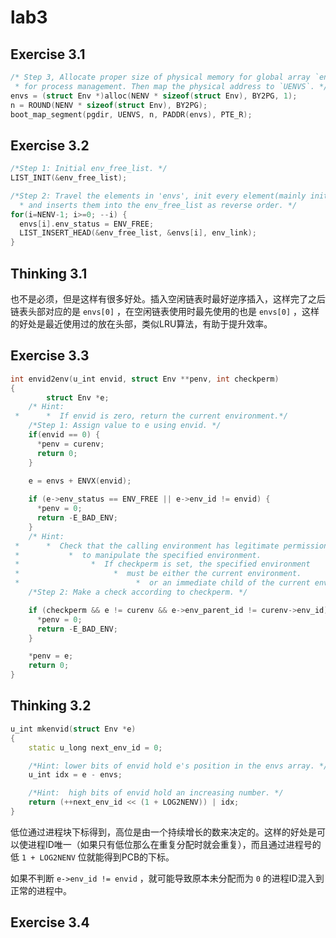 # lab3

## Exercise 3.1
```c++
/* Step 3, Allocate proper size of physical memory for global array `envs`,
 * for process management. Then map the physical address to `UENVS`. */
envs = (struct Env *)alloc(NENV * sizeof(struct Env), BY2PG, 1);
n = ROUND(NENV * sizeof(struct Env), BY2PG);
boot_map_segment(pgdir, UENVS, n, PADDR(envs), PTE_R);
```

## Exercise 3.2
```c++
/*Step 1: Initial env_free_list. */
LIST_INIT(&env_free_list);

/*Step 2: Travel the elements in 'envs', init every element(mainly initial its status, mark it as free)
  * and inserts them into the env_free_list as reverse order. */
for(i=NENV-1; i>=0; --i) {
  envs[i].env_status = ENV_FREE;
  LIST_INSERT_HEAD(&env_free_list, &envs[i], env_link);
}
```

## Thinking 3.1
也不是必须，但是这样有很多好处。插入空闲链表时最好逆序插入，这样完了之后链表头部对应的是 `envs[0]` ，在空闲链表使用时最先使用的也是 `envs[0]` ，这样的好处是最近使用过的放在头部，类似LRU算法，有助于提升效率。

## Exercise 3.3
```c++
int envid2env(u_int envid, struct Env **penv, int checkperm)
{
        struct Env *e;
    /* Hint:
 *      *  If envid is zero, return the current environment.*/
    /*Step 1: Assign value to e using envid. */
    if(envid == 0) {
      *penv = curenv;
      return 0;
    }
    
    e = envs + ENVX(envid);

    if (e->env_status == ENV_FREE || e->env_id != envid) {
      *penv = 0;
      return -E_BAD_ENV;
    }
    /* Hint:
 *      *  Check that the calling environment has legitimate permissions
 *           *  to manipulate the specified environment.
 *                *  If checkperm is set, the specified environment
 *                     *  must be either the current environment.
 *                          *  or an immediate child of the current environment.If not, error! */
    /*Step 2: Make a check according to checkperm. */

    if (checkperm && e != curenv && e->env_parent_id != curenv->env_id) {
      *penv = 0;
      return -E_BAD_ENV;
    }

    *penv = e;
    return 0;
}
```

## Thinking 3.2
```c++
u_int mkenvid(struct Env *e)
{
	static u_long next_env_id = 0;

    /*Hint: lower bits of envid hold e's position in the envs array. */
	u_int idx = e - envs;

    /*Hint:  high bits of envid hold an increasing number. */
	return (++next_env_id << (1 + LOG2NENV)) | idx;
}
```
低位通过进程块下标得到，高位是由一个持续增长的数来决定的。这样的好处是可以使进程ID唯一（如果只有低位那么在重复分配时就会重复），而且通过进程号的低 `1 + LOG2NENV` 位就能得到PCB的下标。

如果不判断 `e->env_id != envid` ，就可能导致原本未分配而为 `0` 的进程ID混入到正常的进程中。

## Exercise 3.4
